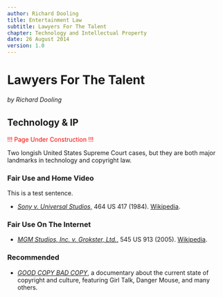 ```yaml
---
author: Richard Dooling
title: Entertainment Law
subtitle: Lawyers For The Talent
chapter: Technology and Intellectual Property
date: 26 August 2014
version: 1.0
---
```


# Lawyers For The Talent

###### by Richard Dooling

## Technology & IP

<span style="color: red">!!! Page Under Construction !!!</span>

Two longish United States Supreme Court cases, but they are both major landmarks in technology and copyright law.

### Fair Use and Home Video

This is a test sentence.

*   [*Sony v. Universal Studios,*](http://lawschool.westlaw.com/shared/westlawRedirect.aspx?task=find&cite=464us417&appflag=67.12) 464 US 417 (1984).  [Wikipedia](http://en.wikipedia.org/wiki/Sony_Corp._of_America_v._Universal_City_Studios,_Inc.).

### Fair Use On The Internet

*   [*MGM Studios, Inc. v. Grokster, Ltd.*,](http://lawschool.westlaw.com/shared/westlawRedirect.aspx?task=find&cite=545+U.S.+913&appflag=67.12) 545 US 913 (2005).  [Wikipedia](http://en.wikipedia.org/wiki/MGM_Studios,_Inc._v._Grokster,_Ltd.).

### Recommended ###

*   [*GOOD COPY BAD COPY*](http://blip.tv/good-copy-bad-copy/good-copy-bad-copy-full-feature-364089), a documentary about the current state of copyright and culture, featuring Girl Talk, Danger Mouse, and many others.



